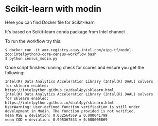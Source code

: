# Scikit-learn with modin
Here you can find Docker file for Scikit-learn 

It's based on Scikit-learn conda package from Intel channel

To run the workflow try this:
```
$ docker run -it amr-registry.caas.intel.com/aipg-tf/model-zoo:intelpython3-core-census-workflow bash
$ python census_modin.py
```

Once script finishes running check for scores and ensure you get the following:
```
Intel(R) Data Analytics Acceleration Library (Intel(R) DAAL) solvers for sklearn enabled: https://intelpython.github.io/daal4py/sklearn.html
Intel(R) Data Analytics Acceleration Library (Intel(R) DAAL) solvers for sklearn enabled: https://intelpython.github.io/daal4py/sklearn.html
UserWarning: User-defined function verification is still under development in Modin. The function provided is not verified.
mean MSE ± deviation: 0.032564569 ± 0.000041799
mean COD ± deviation: 0.995367533 ± 0.000005869
```
